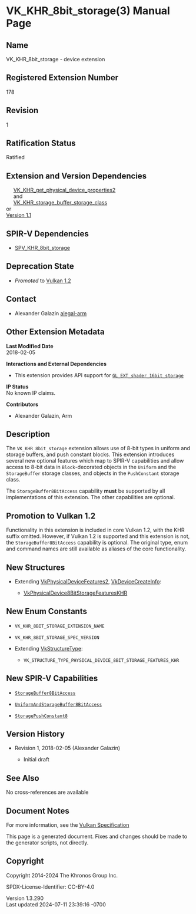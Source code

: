 # VK_KHR_8bit_storage(3) Manual Page

## Name

VK_KHR_8bit_storage - device extension



## <a href="#_registered_extension_number" class="anchor"></a>Registered Extension Number

178

## <a href="#_revision" class="anchor"></a>Revision

1

## <a href="#_ratification_status" class="anchor"></a>Ratification Status

Ratified

## <a href="#_extension_and_version_dependencies" class="anchor"></a>Extension and Version Dependencies

    
[VK_KHR_get_physical_device_properties2](https://registry.khronos.org/vulkan/specs/1.3-extensions/man/html/VK_KHR_get_physical_device_properties2.html)  
     and  
    
[VK_KHR_storage_buffer_storage_class](https://registry.khronos.org/vulkan/specs/1.3-extensions/man/html/VK_KHR_storage_buffer_storage_class.html)  
or  
[Version 1.1](#versions-1.1)  

## <a href="#_spir_v_dependencies" class="anchor"></a>SPIR-V Dependencies

- [SPV_KHR_8bit_storage](https://htmlpreview.github.io/?https://github.com/KhronosGroup/SPIRV-Registry/blob/main/extensions/KHR/SPV_KHR_8bit_storage.html)

## <a href="#_deprecation_state" class="anchor"></a>Deprecation State

- *Promoted* to <a
  href="https://registry.khronos.org/vulkan/specs/1.3-extensions/html/vkspec.html#versions-1.2-promotions"
  target="_blank" rel="noopener">Vulkan 1.2</a>

## <a href="#_contact" class="anchor"></a>Contact

- Alexander Galazin <a
  href="https://github.com/KhronosGroup/Vulkan-Docs/issues/new?body=%5BVK_KHR_8bit_storage%5D%20@alegal-arm%0A*Here%20describe%20the%20issue%20or%20question%20you%20have%20about%20the%20VK_KHR_8bit_storage%20extension*"
  target="_blank" rel="nofollow noopener"><em></em>alegal-arm</a>

## <a href="#_other_extension_metadata" class="anchor"></a>Other Extension Metadata

**Last Modified Date**  
2018-02-05

**Interactions and External Dependencies**  
- This extension provides API support for
  [`GL_EXT_shader_16bit_storage`](https://github.com/KhronosGroup/GLSL/blob/main/extensions/ext/GL_EXT_shader_16bit_storage.txt)

**IP Status**  
No known IP claims.

**Contributors**  
- Alexander Galazin, Arm

## <a href="#_description" class="anchor"></a>Description

The `VK_KHR_8bit_storage` extension allows use of 8-bit types in uniform
and storage buffers, and push constant blocks. This extension introduces
several new optional features which map to SPIR-V capabilities and allow
access to 8-bit data in `Block`-decorated objects in the `Uniform` and
the `StorageBuffer` storage classes, and objects in the `PushConstant`
storage class.

The `StorageBuffer8BitAccess` capability **must** be supported by all
implementations of this extension. The other capabilities are optional.

## <a href="#_promotion_to_vulkan_1_2" class="anchor"></a>Promotion to Vulkan 1.2

Functionality in this extension is included in core Vulkan 1.2, with the
KHR suffix omitted. However, if Vulkan 1.2 is supported and this
extension is not, the `StorageBuffer8BitAccess` capability is optional.
The original type, enum and command names are still available as aliases
of the core functionality.

## <a href="#_new_structures" class="anchor"></a>New Structures

- Extending [VkPhysicalDeviceFeatures2](https://registry.khronos.org/vulkan/specs/1.3-extensions/man/html/VkPhysicalDeviceFeatures2.html),
  [VkDeviceCreateInfo](https://registry.khronos.org/vulkan/specs/1.3-extensions/man/html/VkDeviceCreateInfo.html):

  - [VkPhysicalDevice8BitStorageFeaturesKHR](https://registry.khronos.org/vulkan/specs/1.3-extensions/man/html/VkPhysicalDevice8BitStorageFeaturesKHR.html)

## <a href="#_new_enum_constants" class="anchor"></a>New Enum Constants

- `VK_KHR_8BIT_STORAGE_EXTENSION_NAME`

- `VK_KHR_8BIT_STORAGE_SPEC_VERSION`

- Extending [VkStructureType](https://registry.khronos.org/vulkan/specs/1.3-extensions/man/html/VkStructureType.html):

  - `VK_STRUCTURE_TYPE_PHYSICAL_DEVICE_8BIT_STORAGE_FEATURES_KHR`

## <a href="#_new_spir_v_capabilities" class="anchor"></a>New SPIR-V Capabilities

- <a
  href="https://registry.khronos.org/vulkan/specs/1.3-extensions/html/vkspec.html#spirvenv-capabilities-table-StorageBuffer8BitAccess"
  target="_blank" rel="noopener"><code>StorageBuffer8BitAccess</code></a>

- <a
  href="https://registry.khronos.org/vulkan/specs/1.3-extensions/html/vkspec.html#spirvenv-capabilities-table-UniformAndStorageBuffer8BitAccess"
  target="_blank"
  rel="noopener"><code>UniformAndStorageBuffer8BitAccess</code></a>

- <a
  href="https://registry.khronos.org/vulkan/specs/1.3-extensions/html/vkspec.html#spirvenv-capabilities-table-StoragePushConstant8"
  target="_blank" rel="noopener"><code>StoragePushConstant8</code></a>

## <a href="#_version_history" class="anchor"></a>Version History

- Revision 1, 2018-02-05 (Alexander Galazin)

  - Initial draft

## <a href="#_see_also" class="anchor"></a>See Also

No cross-references are available

## <a href="#_document_notes" class="anchor"></a>Document Notes

For more information, see the <a
href="https://registry.khronos.org/vulkan/specs/1.3-extensions/html/vkspec.html#VK_KHR_8bit_storage"
target="_blank" rel="noopener">Vulkan Specification</a>

This page is a generated document. Fixes and changes should be made to
the generator scripts, not directly.

## <a href="#_copyright" class="anchor"></a>Copyright

Copyright 2014-2024 The Khronos Group Inc.

SPDX-License-Identifier: CC-BY-4.0

Version 1.3.290  
Last updated 2024-07-11 23:39:16 -0700
